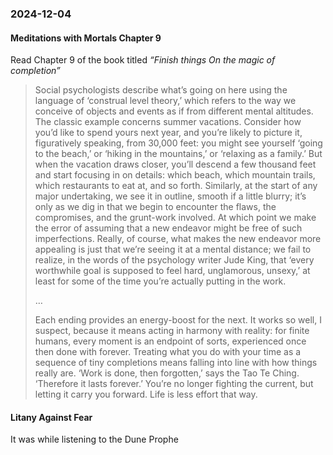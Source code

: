 ### 2024-12-04
#### Meditations with Mortals Chapter 9
Read Chapter 9 of the book titled _“Finish things On the magic of completion”_

> Social psychologists describe what’s going on here using the language of ‘construal level theory,’ which refers to the way we conceive of objects and events as if from different mental altitudes. The classic example concerns summer vacations. Consider how you’d like to spend yours next year, and you’re likely to picture it, figuratively speaking, from 30,000 feet: you might see yourself ‘going to the beach,’ or ‘hiking in the mountains,’ or ‘relaxing as a family.’ But when the vacation draws closer, you’ll descend a few thousand feet and start focusing in on details: which beach, which mountain trails, which restaurants to eat at, and so forth. Similarly, at the start of any major undertaking, we see it in outline, smooth if a little blurry; it’s only as we dig in that we begin to encounter the flaws, the compromises, and the grunt-work involved. At which point we make the error of assuming that a new endeavor might be free of such imperfections. Really, of course, what makes the new endeavor more appealing is just that we’re seeing it at a mental distance; we fail to realize, in the words of the psychology writer Jude King, that ‘every worthwhile goal is supposed to feel hard, unglamorous, unsexy,’ at least for some of the time you’re actually putting in the work.
> 
> …
> 
> Each ending provides an energy-boost for the next. It works so well, I suspect, because it means acting in harmony with reality: for finite humans, every moment is an endpoint of sorts, experienced once then done with forever. Treating what you do with your time as a sequence of tiny completions means falling into line with how things really are. ‘Work is done, then forgotten,’ says the Tao Te Ching. ‘Therefore it lasts forever.’ You’re no longer fighting the current, but letting it carry you forward. Life is less effort that way.

#### Litany Against Fear
It was while listening to the Dune Prophe